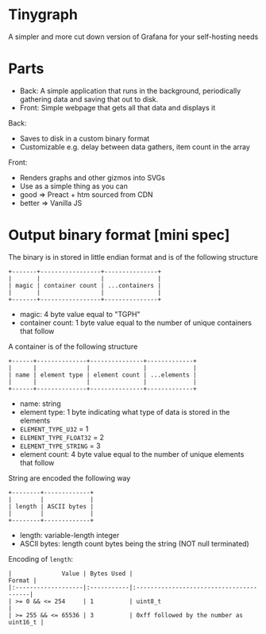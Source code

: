 # Tinygraph

A simpler and more cut down version of Grafana for your self-hosting needs

# Parts

- Back: A simple application that runs in the background, periodically gathering data and saving that out to disk.
- Front: Simple webpage that gets all that data and displays it

Back:
 - Saves to disk in a custom binary format
 - Customizable e.g. delay between data gathers, item count in the array

Front:
 - Renders graphs and other gizmos into SVGs
 - Use as a simple thing as you can
  - good => Preact + htm sourced from CDN
  - better => Vanilla JS

# Output binary format [mini spec]

The binary is in stored in little endian format and is of the following structure

```
+-------+-----------------+---------------+
|       |                 |               |
| magic | container count | ...containers |
|       |                 |               |
+-------+-----------------+---------------+
```

- magic: 4 byte value equal to "TGPH"
- container count: 1 byte value equal to the number of unique containers that follow

A container is of the following structure

```
+------+--------------+---------------+-------------+
|      |              |               |             |
| name | element type | element count | ...elements |
|      |              |               |             |
+------+--------------+---------------+-------------+
```

- name: string
- element type: 1 byte indicating what type of data is stored in the elements
 - `ELEMENT_TYPE_U32` = 1
 - `ELEMENT_TYPE_FLOAT32` = 2
 - `ELEMENT_TYPE_STRING` = 3
- element count: 4 byte value equal to the number of unique elements that follow

String are encoded the following way
```
+--------+-------------+
|        |             |
| length | ASCII bytes |
|        |             |
+--------+-------------+
```

- length: variable-length integer
- ASCII bytes: length count bytes being the string (NOT null terminated)

Encoding of `length`:

```
|              Value | Bytes Used |                                  Format |
|:-------------------|:-----------|:----------------------------------------|
| >= 0 && <= 254     | 1          | uint8_t                                 |
| >= 255 && <= 65536 | 3          | 0xff followed by the number as uint16_t |
```
